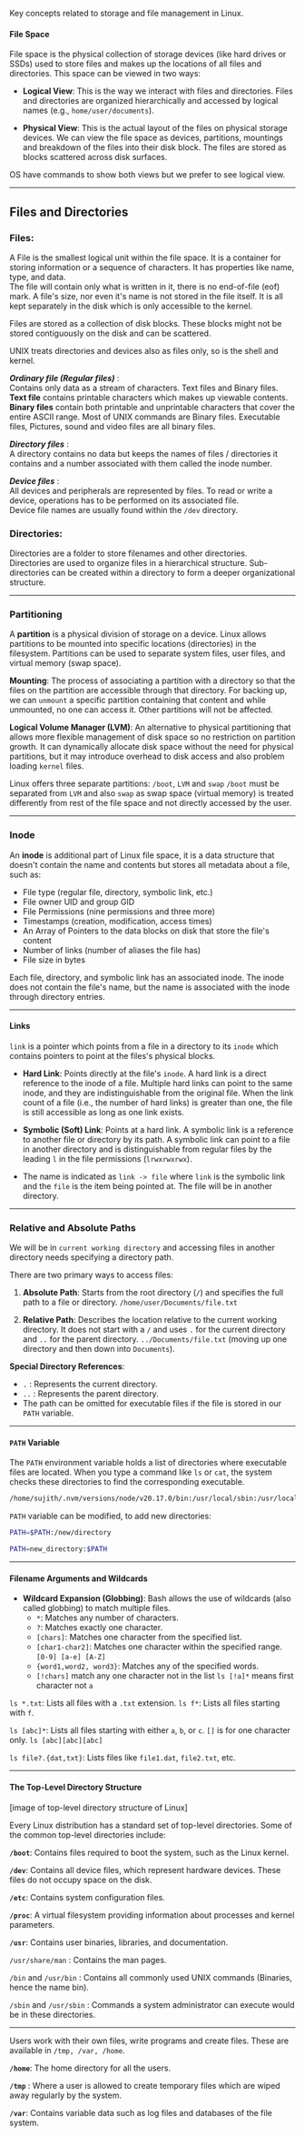 

Key concepts related to storage and file management in Linux.

#### **File Space**
File space is the physical collection of storage devices (like hard drives or SSDs) used to store files and makes up the locations of all files and directories. This space can be viewed in two ways:

- **Logical View**: This is the way we interact with files and directories. Files and directories are organized hierarchically and accessed by logical names (e.g., `home/user/documents`).

- **Physical View**: This is the actual layout of the files on physical storage devices. We can view the file space as devices, partitions, mountings and breakdown of the files into their disk block. The files are stored as blocks scattered across disk surfaces.

OS have commands to show both views but we prefer to see logical view.

___

## **Files and Directories**

### **Files**:     
A File is the smallest logical unit within the file space. It is a container for storing information or a sequence of characters. It has properties like name, type, and data.     
The file will contain only what is written in it, there is no end-of-file (eof) mark. A file's size, nor even it's name is not stored in the file itself. It is all kept separately in the disk which is only accessible to the kernel.    

Files are stored as a collection of disk blocks. These blocks might not be stored contiguously on the disk and can be scattered.    

UNIX treats directories and devices also as files only, so is the shell and kernel.  

***Ordinary file (Regular files)*** :     
Contains only data as a stream of characters. Text files and Binary files.   
**Text file** contains printable characters which makes up viewable contents.
**Binary files** contain both printable and unprintable characters that cover the entire ASCII range.  Most of UNIX commands are Binary files. Executable files, Pictures, sound and video files are all binary files.

***Directory files*** :    
A directory contains no data but keeps the names of files / directories it contains and a number associated with them called the inode number.

***Device files*** :    
All devices and peripherals are represented by files. To read or write a device, operations has to be performed on its associated file.    
Device file names are usually found within the `/dev` directory.

### **Directories**:     
Directories are a folder to store filenames and other directories.    
Directories are used to organize files in a hierarchical structure. Sub-directories can be created within a directory to form a deeper organizational structure.

___

### **Partitioning**

A **partition** is a physical division of storage on a device. Linux allows partitions to be mounted into specific locations (directories) in the filesystem. Partitions can be used to separate system files, user files, and virtual memory (swap space).

**Mounting**: The process of associating a partition with a directory so that the files on the partition are accessible through that directory.
For backing up, we can `unmount` a specific partition containing that content and while unmounted, no one can access it. Other partitions will not be affected.

**Logical Volume Manager (LVM)**: An alternative to physical partitioning that allows more flexible management of disk space so no restriction on partition growth. It can dynamically allocate disk space without the need for physical partitions, but it may introduce overhead to disk access and also problem loading `kernel` files.

Linux offers three separate partitions: `/boot`, `LVM` and `swap`
`/boot` must be separated from `LVM` and also `swap` as swap space (virtual memory) is treated differently from rest of the file space and not directly accessed by the user.

___

### **Inode**
An **inode** is additional part of Linux file space, it is a data structure that doesn't contain the name and contents but stores all metadata about a file, such as:
- File type (regular file, directory, symbolic link, etc.)
- File owner UID and group GID
- File Permissions (nine permissions and three more)
- Timestamps (creation, modification, access times)
- An Array of Pointers to the data blocks on disk that store the file's content
- Number of links (number of aliases the file has)
- File size in bytes

Each file, directory, and symbolic link has an associated inode. The inode does not contain the file's name, but the name is associated with the inode through directory entries.

___

#### **Links**
`link` is a pointer which points from a file in a directory to its `inode` which contains pointers to point at the files's physical blocks.

- **Hard Link**:  Points directly at the file's `inode`. A hard link is a direct reference to the inode of a file. Multiple hard links can point to the same inode, and they are indistinguishable from the original file. When the link count of a file (i.e., the number of hard links) is greater than one, the file is still accessible as long as one link exists.

- **Symbolic (Soft) Link**:  Points at a hard link. A symbolic link is a reference to another file or directory by its path. A symbolic link can point to a file in another directory and is distinguishable from regular files by the leading `l` in the file permissions (`lrwxrwxrwx`).
- The name is indicated as `link -> file` where `link` is the symbolic link and the `file` is the item being pointed at. The file will be in another directory.

___

### **Relative and Absolute Paths**

We will be in `current working directory` and accessing files in another directory needs specifying a directory path.

There are two primary ways to access files:

1. **Absolute Path**: Starts from the root directory (`/`) and specifies the full path to a file or directory. `/home/user/Documents/file.txt`

2. **Relative Path**: Describes the location relative to the current working directory. It does not start with a `/` and uses `.` for the current directory and `..` for the parent directory.
 `../Documents/file.txt` (moving up one directory and then down into `Documents`).
 
**Special Directory References**:
- `.`  : Represents the current directory.
- `..`  : Represents the parent directory.
- The path can be omitted for executable files if the file is stored in our `PATH` variable.

___

#### **`PATH` Variable**

The `PATH` environment variable holds a list of directories where executable files are located. When you type a command like `ls` or `cat`, the system checks these directories to find the corresponding executable.

```bash {frame="none"}
/home/sujith/.nvm/versions/node/v20.17.0/bin:/usr/local/sbin:/usr/local/bin:/usr/sbin:/usr/bin:/sbin:/bin:/usr/games:/usr/local/games:/snap/bin:/snap/bin
```

`PATH` variable  can be modified, to add new directories:

```bash {frame="none"}
PATH=$PATH:/new/directory

PATH=new_directory:$PATH
```

___

#### **Filename Arguments and Wildcards**

- **Wildcard Expansion (Globbing)**: Bash allows the use of wildcards (also called globbing) to match multiple files.
    - `*`: Matches any number of characters.
    - `?`: Matches exactly one character.
    - `[chars]`: Matches one character from the specified list.
    - `[char1-char2]`: Matches one character within the specified range. `[0-9] [a-e] [A-Z]`
    - `{word1,word2, word3}`: Matches any of the specified words.
    - `[!chars]`  match any one character not in the list   `ls [!a]*` means first character not `a`


`ls *.txt`: Lists all files with a `.txt` extension.
`ls f*`: Lists all files starting with `f`.

`ls [abc]*`: Lists all files starting with either `a`, `b`, or `c`. `[]` is for one character only.
`ls [abc][abc][abc]`

`ls file?.{dat,txt}`: Lists files like `file1.dat`, `file2.txt`, etc.


___

#### **The Top-Level Directory Structure**

[image of top-level directory structure of Linux]

Every Linux distribution has a standard set of top-level directories. Some of the common top-level directories include:

**`/boot`**: Contains files required to boot the system, such as the Linux kernel.

**`/dev`**: Contains all device files, which represent hardware devices. These files do not occupy space on the disk.

**`/etc`**: Contains system configuration files.

**`/proc`**: A virtual filesystem providing information about processes and kernel parameters.

**`/usr`**: Contains user binaries, libraries, and documentation.

`/usr/share/man` : Contains the man pages.

`/bin` and `/usr/bin` : Contains all commonly used UNIX commands (Binaries, hence the name bin).

`/sbin` and `/usr/sbin` : Commands a system administrator can execute would be in these directories.

___

Users work with their own files, write programs and create files. These are available in `/tmp, /var, /home`.   

**`/home`**: The home directory for all the users.

**`/tmp`** : Where a user is allowed to create temporary files which are wiped away regularly by the system.


**`/var`**: Contains variable data such as log files and databases of the file system.
